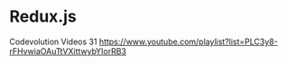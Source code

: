 # Redux.js

Codevolution
Videos 31
https://www.youtube.com/playlist?list=PLC3y8-rFHvwiaOAuTtVXittwybYIorRB3